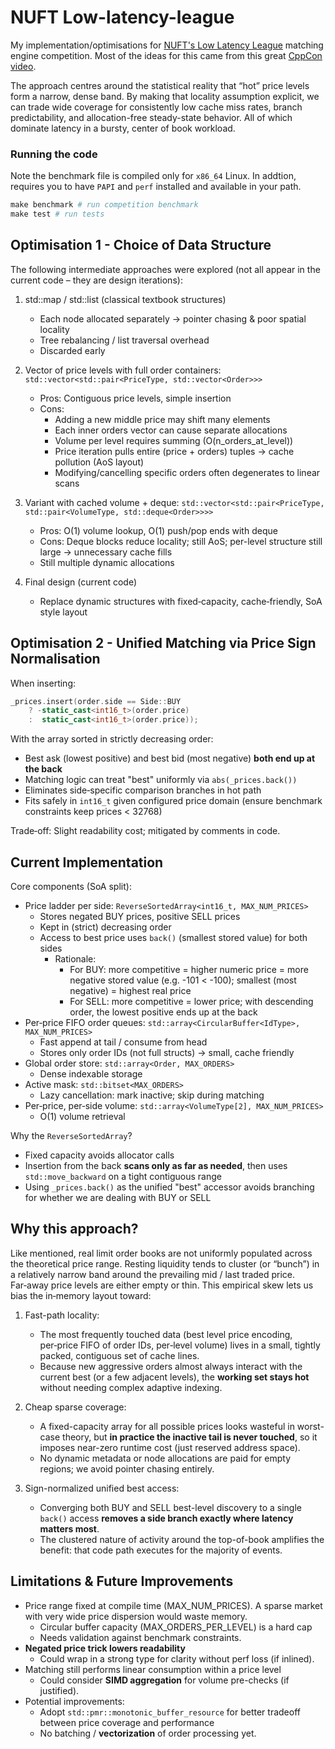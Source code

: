 # NUFT Low-latency-league 

My implementation/optimisations for [NUFT's Low Latency League](https://github.com/northwesternfintech/low-latency-league) matching engine competition. Most of the ideas for this came from this great [CppCon video](https://www.youtube.com/watch?v=sX2nF1fW7kI&t=1503s&pp=ygUOY3BwY29uIG9wdGl2ZXLSBwkJ9gkBhyohjO8%3D).

The approach centres around the statistical reality that “hot” price levels form a narrow, dense band. By making that locality assumption explicit, we can trade wide coverage for consistently low cache miss rates, branch predictability, and allocation-free steady-state behavior. All of which dominate latency in a bursty, center of book workload.

### Running the code

Note the benchmark file is compiled only for `x86_64` Linux. In addtion, requires you to have `PAPI` and `perf` installed and available in your path.
```Makefile
make benchmark # run competition benchmark
make test # run tests
```

## Optimisation 1 - Choice of Data Structure
The following intermediate approaches were explored (not all appear in the current code – they are design iterations):

1. std::map / std::list (classical textbook structures)
   - Each node allocated separately → pointer chasing & poor spatial locality
   - Tree rebalancing / list traversal overhead
   - Discarded early

2. Vector of price levels with full order containers:  
   `std::vector<std::pair<PriceType, std::vector<Order>>>`
   - Pros: Contiguous price levels, simple insertion
   - Cons:
     - Adding a new middle price may shift many elements
     - Each inner orders vector can cause separate allocations
     - Volume per level requires summing (O(n_orders_at_level))
     - Price iteration pulls entire (price + orders) tuples → cache pollution (AoS layout)
     - Modifying/cancelling specific orders often degenerates to linear scans

3. Variant with cached volume + deque:
   `std::vector<std::pair<PriceType, std::pair<VolumeType, std::deque<Order>>>>`
   - Pros: O(1) volume lookup, O(1) push/pop ends with deque
   - Cons: Deque blocks reduce locality; still AoS; per-level structure still large → unnecessary cache fills
   - Still multiple dynamic allocations

4. Final design (current code)
   - Replace dynamic structures with fixed‑capacity, cache‑friendly, SoA style layout

## Optimisation 2 - Unified Matching via Price Sign Normalisation
When inserting:
```cpp
_prices.insert(order.side == Side::BUY
    ? -static_cast<int16_t>(order.price)
    :  static_cast<int16_t>(order.price));
```
With the array sorted in strictly decreasing order:
- Best ask (lowest positive) and best bid (most negative) **both end up at the back**
- Matching logic can treat "best" uniformly via `abs(_prices.back())`
- Eliminates side‑specific comparison branches in hot path
- Fits safely in `int16_t` given configured price domain (ensure benchmark constraints keep prices < 32768)

Trade‑off: Slight readability cost; mitigated by comments in code.

## Current Implementation


Core components (SoA split):
- Price ladder per side: `ReverseSortedArray<int16_t, MAX_NUM_PRICES>`
  - Stores negated BUY prices, positive SELL prices
  - Kept in (strict) decreasing order
  - Access to best price uses `back()` (smallest stored value) for both sides
    - Rationale:
      - For BUY: more competitive = higher numeric price = more negative stored value (e.g. -101 < -100); smallest (most negative) = highest real price
      - For SELL: more competitive = lower price; with descending order, the lowest positive ends up at the back
- Per‑price FIFO order queues: `std::array<CircularBuffer<IdType>, MAX_NUM_PRICES>`
  - Fast append at tail / consume from head
  - Stores only order IDs (not full structs) → small, cache friendly
- Global order store: `std::array<Order, MAX_ORDERS>`
  - Dense indexable storage
- Active mask: `std::bitset<MAX_ORDERS>`
  - Lazy cancellation: mark inactive; skip during matching
- Per‑price, per‑side volume: `std::array<VolumeType[2], MAX_NUM_PRICES>`
  - O(1) volume retrieval

Why the `ReverseSortedArray`? 


- Fixed capacity avoids allocator calls
- Insertion from the back **scans only as far as needed**, then uses `std::move_backward` on a tight contiguous range
- Using `_prices.back()` as the unified "best" accessor avoids branching for whether we are dealing with BUY or SELL


## Why this approach?

Like mentioned, real limit order books are not uniformly populated across the theoretical price range. Resting liquidity tends to cluster (or “bunch”) in a relatively narrow band around the prevailing mid / last traded price. Far‑away price levels are either empty or thin. This empirical skew lets us bias the in‑memory layout toward:

1. Fast-path locality:  
   - The most frequently touched data (best level price encoding, per‑price FIFO of order IDs, per‑level volume) lives in a small, tightly packed, contiguous set of cache lines.
   - Because new aggressive orders almost always interact with the current best (or a few adjacent levels), the **working set stays hot** without needing complex adaptive indexing.

2. Cheap sparse coverage:  
   - A fixed-capacity array for all possible prices looks wasteful in worst-case theory, but **in practice the inactive tail is never touched**, so it imposes near-zero runtime cost (just reserved address space).
   - No dynamic metadata or node allocations are paid for empty regions; we avoid pointer chasing entirely.


5. Sign-normalized unified best access:  
   - Converging both BUY and SELL best-level discovery to a single `back()` access **removes a side branch exactly where latency matters most**.
   - The clustered nature of activity around the top-of-book amplifies the benefit: that code path executes for the majority of events.

## Limitations & Future Improvements
- Price range fixed at compile time (MAX_NUM_PRICES). A sparse market with very wide price dispersion would waste memory.
	- Circular buffer capacity (MAX_ORDERS_PER_LEVEL) is a hard cap
	- Needs validation against benchmark constraints.
- **Negated price trick lowers readability**
	- Could wrap in a strong type for clarity without perf loss (if inlined).
- Matching still performs linear consumption within a price level
	- Could consider **SIMD aggregation** for volume pre-checks (if justified).
- Potential improvements: 
	- Adopt `std::pmr::monotonic_buffer_resource` for better tradeoff between price coverage and performance
	- No batching / **vectorization** of order processing yet.


